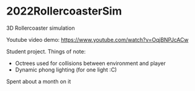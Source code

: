 # 2022RollercoasterSim
3D Rollercoaster simulation

Youtube video demo: https://www.youtube.com/watch?v=OqjBNPJcACw

Student project. Things of note:

- Octrees used for collisions between environment and player
- Dynamic phong lighting (for one light :C)

Spent about a month on it
